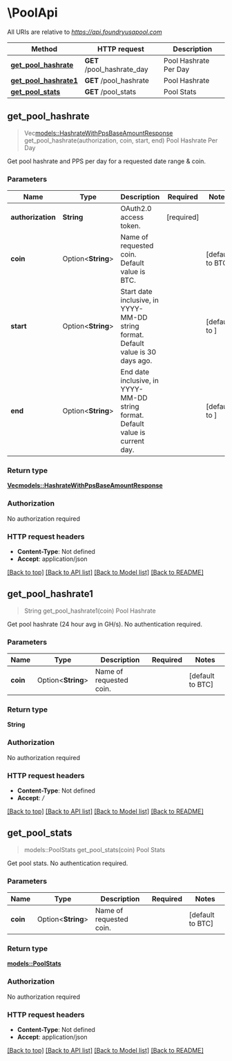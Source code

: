 # \PoolApi

All URIs are relative to *https://api.foundryusapool.com*

Method | HTTP request | Description
------------- | ------------- | -------------
[**get_pool_hashrate**](PoolApi.md#get_pool_hashrate) | **GET** /pool_hashrate_day | Pool Hashrate Per Day
[**get_pool_hashrate1**](PoolApi.md#get_pool_hashrate1) | **GET** /pool_hashrate | Pool Hashrate
[**get_pool_stats**](PoolApi.md#get_pool_stats) | **GET** /pool_stats | Pool Stats



## get_pool_hashrate

> Vec<models::HashrateWithPpsBaseAmountResponse> get_pool_hashrate(authorization, coin, start, end)
Pool Hashrate Per Day

Get pool hashrate and PPS per day for a requested date range & coin.

### Parameters


Name | Type | Description  | Required | Notes
------------- | ------------- | ------------- | ------------- | -------------
**authorization** | **String** | OAuth2.0 access token. | [required] |
**coin** | Option<**String**> | Name of requested coin. Default value is BTC. |  |[default to BTC]
**start** | Option<**String**> | Start date inclusive, in YYYY-MM-DD string format. Default value is 30 days ago. |  |[default to ]
**end** | Option<**String**> | End date inclusive, in YYYY-MM-DD string format. Default value is current day. |  |[default to ]

### Return type

[**Vec<models::HashrateWithPpsBaseAmountResponse>**](HashrateWithPpsBaseAmountResponse.md)

### Authorization

No authorization required

### HTTP request headers

- **Content-Type**: Not defined
- **Accept**: application/json

[[Back to top]](#) [[Back to API list]](../README.md#documentation-for-api-endpoints) [[Back to Model list]](../README.md#documentation-for-models) [[Back to README]](../README.md)


## get_pool_hashrate1

> String get_pool_hashrate1(coin)
Pool Hashrate

Get pool hashrate (24 hour avg in GH/s). No authentication required.

### Parameters


Name | Type | Description  | Required | Notes
------------- | ------------- | ------------- | ------------- | -------------
**coin** | Option<**String**> | Name of requested coin. |  |[default to BTC]

### Return type

**String**

### Authorization

No authorization required

### HTTP request headers

- **Content-Type**: Not defined
- **Accept**: */*

[[Back to top]](#) [[Back to API list]](../README.md#documentation-for-api-endpoints) [[Back to Model list]](../README.md#documentation-for-models) [[Back to README]](../README.md)


## get_pool_stats

> models::PoolStats get_pool_stats(coin)
Pool Stats

Get pool stats.  No authentication required.

### Parameters


Name | Type | Description  | Required | Notes
------------- | ------------- | ------------- | ------------- | -------------
**coin** | Option<**String**> | Name of requested coin. |  |[default to BTC]

### Return type

[**models::PoolStats**](PoolStats.md)

### Authorization

No authorization required

### HTTP request headers

- **Content-Type**: Not defined
- **Accept**: application/json

[[Back to top]](#) [[Back to API list]](../README.md#documentation-for-api-endpoints) [[Back to Model list]](../README.md#documentation-for-models) [[Back to README]](../README.md)

